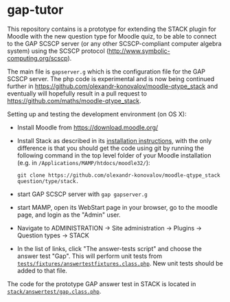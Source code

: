 gap-tutor
========

This repository contains is a prototype for extending the STACK plugin for 
Moodle with the new question type for Moodle quiz, to be able to connect 
to the GAP SCSCP server (or any other SCSCP-compliant computer algebra system)
using the SCSCP protocol (http://www.symbolic-computing.org/scscp).

The main file is `gapserver.g` which is the configuration file for the GAP 
SCSCP server. The php code is experimental and is now being continued further 
in https://github.com/olexandr-konovalov/moodle-qtype_stack and eventually will 
hopefully result in a pull request to https://github.com/maths/moodle-qtype_stack.

Setting up and testing the development environment (on OS X):

- Install Moodle from https://download.moodle.org/

- Install Stack as described in its 
  [installation instructions](https://github.com/maths/moodle-qtype_stack/blob/master/doc/en/Installation/index.md),
  with the only difference is that you should get the code using git by running 
  the following command in the top level folder of your Moodle installation
  (e.g. in `/Applications/MAMP/htdocs/moodle32/`): 
  ```
  git clone https://github.com/olexandr-konovalov/moodle-qtype_stack question/type/stack.
  ```

- start GAP SCSCP server with `gap gapserver.g`

- start MAMP, open its WebStart page in your browser, go to the moodle page,
  and login as the "Admin" user.
  
- Navigate to ADMINISTRATION -> Site administration -> Plugins -> Question types -> STACK

- In the list of links, click "The answer-tests script" and choose the answer test "Gap".
  This will perform unit tests from [`tests/fixtures/answertestfixtures.class.php`](https://github.com/olexandr-konovalov/moodle-qtype_stack/blob/master/tests/fixtures/answertestfixtures.class.php).
  New unit tests should be added to that file.
  
The code for the prototype GAP answer test in STACK is located in
[`stack/answertest/gap.class.php`](https://github.com/olexandr-konovalov/moodle-qtype_stack/blob/master/stack/answertest/gap.class.php).

